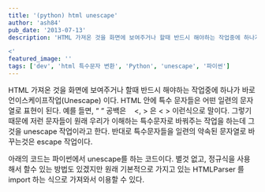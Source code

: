 ```yaml
---
title: '(python) html unescape'
author: 'ash84'
pub_date: '2013-07-13'
description: 'HTML 가져온 것을 화면에 보여주거나 할때 반드시 해야하는 작업중에 하나가 바로 언이스케이프작업(Unescape) 이다. HTML 안에 특수 문자들은 어떤 일련의 문자열로 표현이 된다. 예를 들면, ” ” 공백은    <, > 은 < > 이런식으로 말이다. 그렇기 때문에 저런 문자들이 원래 우리가 이해하는 특수문자로 바꿔주는 작업을 하는데 그것을 unescape 작업이라고 한다. 반대로 특수문자들을 일련의 약속된 문자열로 바꾸는것은 escape 작업이다. 

<'
featured_image: ''
tags: ['dev', 'html 특수문자 변환', 'Python', 'unescape', '파이썬']
---
```



<span style="font-size: 11pt;">HTML 가져온 것을 화면에 보여주거나 할때 반드시 해야하는 작업중에 하나가 바로 언이스케이프작업(Unescape) 이다. HTML 안에 특수 문자들은 어떤 일련의 문자열로 표현이 된다. 예를 들면, ” ” 공백은    <, > 은 < > 이런식으로 말이다. 그렇기 때문에 저런 문자들이 원래 우리가 이해하는 특수문자로 바꿔주는 작업을 하는데 그것을 unescape 작업이라고 한다. 반대로 특수문자들을 일련의 약속된 문자열로 바꾸는것은 escape 작업이다. </span>

<span style="font-size: 11pt;">아래의 코드는 파이썬에서 unescape를 하는 코드이다. 별것 없고, 정규식을 사용해서 할수 있는 방법도 있겠지만 원래 기본적으로 가지고 있는 HTMLParser 를 import 하는 식으로 가져와서 이용할 수 있다. </span>

<script src="https://gist.github.com/AhnSeongHyun/5982015.js"></script>



